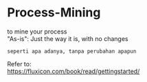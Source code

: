 # Process-Mining  
  

to mine your process  
"As-is": Just the way it is, with no changes  
```
seperti apa adanya, tanpa perubahan apapun
```

Refer to:  
https://fluxicon.com/book/read/gettingstarted/
